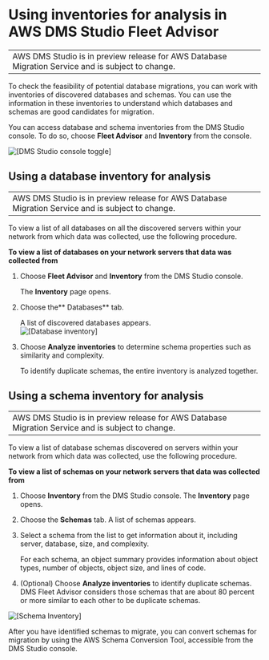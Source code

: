 # Using inventories for analysis in AWS DMS Studio Fleet Advisor<a name="CHAP_DMSStudio.Inventory"></a>


|  | 
| --- |
| AWS DMS Studio is in preview release for AWS Database Migration Service and is subject to change\. | 

To check the feasibility of potential database migrations, you can work with inventories of discovered databases and schemas\. You can use the information in these inventories to understand which databases and schemas are good candidates for migration\.

You can access database and schema inventories from the DMS Studio console\. To do so, choose **Fleet Advisor** and **Inventory** from the console\.

![\[DMS Studio console toggle\]](http://docs.aws.amazon.com/dms/latest/userguide/images/datarep-dmsstudio-console-2.png)

## Using a database inventory for analysis<a name="CHAP_DMSStudio.Inventory.Database"></a>


|  | 
| --- |
| AWS DMS Studio is in preview release for AWS Database Migration Service and is subject to change\. | 

To view a list of all databases on all the discovered servers within your network from which data was collected, use the following procedure\.

**To view a list of databases on your network servers that data was collected from**

1. Choose **Fleet Advisor** and **Inventory** from the DMS Studio console\. 

   The **Inventory** page opens\. 

1. Choose the** Databases** tab\. 

   A list of discovered databases appears\.  
![\[Database inventory\]](http://docs.aws.amazon.com/dms/latest/userguide/images/datarep-dmsstudio-inv-db.png)

1. Choose **Analyze inventories** to determine schema properties such as similarity and complexity\. 

   To identify duplicate schemas, the entire inventory is analyzed together\.

## Using a schema inventory for analysis<a name="CHAP_DMSStudio.Inventory.Schema"></a>


|  | 
| --- |
| AWS DMS Studio is in preview release for AWS Database Migration Service and is subject to change\. | 

To view a list of database schemas discovered on servers within your network from which data was collected, use the following procedure\.

**To view a list of schemas on your network servers that data was collected from**

1. Choose **Inventory** from the DMS Studio console\. The **Inventory** page opens\. 

1. Choose the **Schemas** tab\. A list of schemas appears\. 

1. Select a schema from the list to get information about it, including server, database, size, and complexity\.

   For each schema, an object summary provides information about object types, number of objects, object size, and lines of code\.

1. \(Optional\) Choose **Analyze inventories** to identify duplicate schemas\. DMS Fleet Advisor considers those schemas that are about 80 percent or more similar to each other to be duplicate schemas\.

![\[Schema Inventory\]](http://docs.aws.amazon.com/dms/latest/userguide/images/datarep-dmsstudio-inv-schema.png)

After you have identified schemas to migrate, you can convert schemas for migration by using the AWS Schema Conversion Tool, accessible from the DMS Studio console\. 